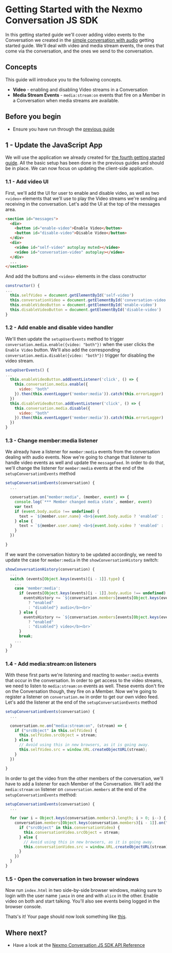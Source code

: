 # Getting Started with the Nexmo Conversation JS SDK

In this getting started guide we'll cover adding video events to the Conversation we created in the [simple conversation with audio](4-enable-audio.md) getting started guide. We'll deal with video and media stream events, the ones that come via the conversation, and the ones we send to the conversation.

## Concepts

This guide will introduce you to the following concepts.

- **Video** - enabling and disabling Video streams in a Conversation
- **Media Stream Events** - `media:stream:on` events that fire on a Member in a Conversation when media streams are available.

## Before you begin

- Ensure you have run through the [previous guide](4-enable-audio.md)

## 1 - Update the JavaScript App

We will use the application we already created for [the fourth getting started guide](4-enable-audio.md). All the basic setup has been done in the previous guides and should be in place. We can now focus on updating the client-side application.

### 1.1 - Add video UI

First, we'll add the UI for user to enable and disable video, as well as two `<video>` elements that we'll use to play the Video streams we're sending and receiving in the conversation. Let's add the UI at the top of the messages area.

```html
<section id="messages">
  <div>
    <button id="enable-video">Enable Video</button>
    <button id="disable-video">Disable Video</button>
  </div>
  <div>
    <video id="self-video" autoplay muted></video>
    <video id="conversation-video" autoplay></video>
  </div>
  ...
</section>
```

And add the buttons and `<video>` elements in the class constructor

```javascript
constructor() {
...
  this.selfVideo = document.getElementById('self-video')
  this.conversationVideo = document.getElementById('conversation-video')
  this.enableVideoButton = document.getElementById('enable-video')
  this.disableVideoButton = document.getElementById('disable-video')
}
```

### 1.2 - Add enable and disable video handler

We'll then update the `setupUserEvents` method to trigger `conversation.media.enable({video: "both"})` when the user clicks the `Enable Video` button. We'll also add the corresponding `conversation.media.disable({video: "both"})` trigger for disabling the video stream.

```javascript
setupUserEvents() {
...
  this.enableVideoButton.addEventListener('click', () => {
    this.conversation.media.enable({
      video: "both"
    }).then(this.eventLogger('member:media')).catch(this.errorLogger)
  })
  this.disableVideoButton.addEventListener('click', () => {
    this.conversation.media.disable({
      video: "both"
    }).then(this.eventLogger('member:media')).catch(this.errorLogger)
  })
}
```

### 1.3 - Change member:media listener

We already have a listener for `member:media` events from the conversation dealing with audio events. Now we're going to change that listener to handle video events as well and update the `messageFeed`. In order to do that, we'll change the listener for `member:media` events at the end of the `setupConversationEvents` method

```javascript
setupConversationEvents(conversation) {
  ...

  conversation.on("member:media", (member, event) => {
    console.log(`*** Member changed media state`, member, event)
    var text
    if (event.body.audio !== undefined) {
      text = `${member.user.name} <b>${event.body.audio ? 'enabled' : 'disabled'} audio in the conversation</b><br>`
    } else {
      text = `${member.user.name} <b>${event.body.video ? 'enabled' : 'disabled'} video in the conversation</b><br>`
    }
  })

}
```

If we want the conversation history to be updated accordingly, we need to update the case for `member:media` in the `showConversationHistory` switch:

```javascript
showConversationHistory(conversation) {
  ...
  switch (events[Object.keys(events)[i - 1]].type) {
    ...
    case 'member:media':
      if (events[Object.keys(events)[i - 1]].body.audio !== undefined) {
        eventsHistory += `${conversation.members[events[Object.keys(events)[i - 1]].from].user.name} @ ${date}: <b>${events[Object.keys(events)[i - 1]].body.audio
          ? "enabled"
          : "disabled"} audio</b><br>`
      } else {
        eventsHistory += `${conversation.members[events[Object.keys(events)[i - 1]].from].user.name} @ ${date}: <b>${events[Object.keys(events)[i - 1]].body.video
          ? "enabled"
          : "disabled"} video</b><br>`
      }
      break;
    ...
  }
}
```

### 1.4 - Add media:stream:on listeners

With these first parts we're listening and reacting to `member:media` events that occur in the conversation. In order to get access to the video streams, we need to listen to `media:stream:on` events as well. These events don't fire on the Conversation though, they fire on a Member. Now we're going to register a listener on `conversation.me` in order to get our own video feed. Let's add the listener at the end of the `setupConversationEvents` method

```javascript
setupConversationEvents(conversation) {
  ...

  conversation.me.on("media:stream:on", (stream) => {
    if ("srcObject" in this.selfVideo) {
      this.selfVideo.srcObject = stream;
    } else {
      // Avoid using this in new browsers, as it is going away.
      this.selfVideo.src = window.URL.createObjectURL(stream);
    }
  })

}
```

In order to get the video from the other members of the conversation, we'll have to add a listener for each Member of the Conversation. We'll add the `media:stream:on` listener on `conversation.members` at the end of the `setupConversationEvents` method:

```javascript
setupConversationEvents(conversation) {
  ...

  for (var i = Object.keys(conversation.members).length; i > 0; i--) {
    conversation.members[Object.keys(conversation.members)[i - 1]].on("media:stream:on", (stream) => {
      if ("srcObject" in this.conversationVideo) {
        this.conversationVideo.srcObject = stream;
      } else {
        // Avoid using this in new browsers, as it is going away.
        this.conversationVideo.src = window.URL.createObjectURL(stream);
      }
    })
  }
}
```

### 1.5 - Open the conversation in two browser windows

Now run `index.html` in two side-by-side browser windows, making sure to login with the user name `jamie` in one and with `alice` in the other. Enable video on both and start talking. You'll also see events being logged in the browser console.

Thats's it! Your page should now look something like [this](https://github.com/Nexmo/conversation-js-quickstart/blob/master/examples/5-enable-video/index.html).

## Where next?

- Have a look at the [Nexmo Conversation JS SDK API Reference](https://developer.nexmo.com/sdk/stitch/javascript/)
